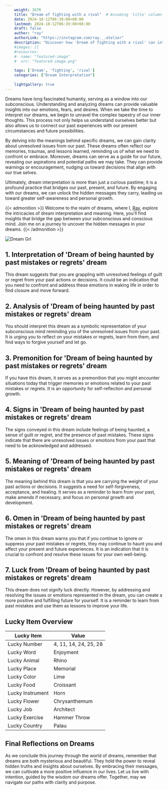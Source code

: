 ```yaml
---
    weight: 1676
    title: "Dream of fighting with a rival"  # Assuming 'title' column exists
    date: 2024-10-12T06:39:00+08:00
    lastmod: 2024-10-12T06:39:00+08:00
    draft: false
    author: "ray"
    authorLink: "https://instagram.com/ray._.atelier"
    description: "Discover how 'Dream of fighting with a rival' can interpret your future and uncover its significant meanings in your life."
    #images: []
    #resources:
    #- name: "featured-image"
    #  src: "featured-image.png"
    
    tags: ['Dream', 'fighting', 'rival']
    categories: ["Dream Interpretation"]
    
    lightgallery: true
---
```

    
Dreams have long fascinated humanity, serving as a window into our subconscious. Understanding and analyzing dreams can provide valuable insights into our emotions, fears, and desires. When we take the time to interpret our dreams, we begin to unravel the complex tapestry of our inner thoughts. This process not only helps us understand ourselves better but also allows us to connect our past experiences with our present circumstances and future possibilities.

By delving into the meanings behind specific dreams, we can gain clarity about unresolved issues from our past. These dreams often reflect our memories, traumas, and lessons learned, reminding us of what we need to confront or embrace. Moreover, dreams can serve as a guide for our future, revealing our aspirations and potential paths we may take. They can provide warnings or encouragement, nudging us toward decisions that align with our true selves.

Ultimately, dream interpretation is more than just a curious pastime; it is a profound practice that bridges our past, present, and future. By engaging with our dreams, we can unlock the hidden messages they carry, leading us toward greater self-awareness and personal growth.

{{< admonition >}}
Welcome to the realm of dreams, where I, [Ray](https://instagram.com/ray._.atelier), explore the intricacies of dream interpretation and meaning. Here, you’ll find insights that bridge the gap between your subconscious and conscious mind. Join me on a journey to uncover the hidden messages in your dreams.
{{< /admonition >}}

![Dream Grl](https://cdn.pixabay.com/photo/2017/11/02/03/35/gothic-2910057_1280.jpg "Dream Grl")

## 1. Interpretation of 'Dream of being haunted by past mistakes or regrets' dream
 This dream suggests that you are grappling with unresolved feelings of guilt or regret from your past actions or decisions. It could be an indication that you need to confront and address these emotions in waking life in order to find closure and move forward.

## 2. Analysis of 'Dream of being haunted by past mistakes or regrets' dream
 You should interpret this dream as a symbolic representation of your subconscious mind reminding you of the unresolved issues from your past. It is urging you to reflect on your mistakes or regrets, learn from them, and find ways to forgive yourself and let go.

## 3. Premonition for 'Dream of being haunted by past mistakes or regrets' dream
 If you have this dream, it serves as a premonition that you might encounter situations today that trigger memories or emotions related to your past mistakes or regrets. It is an opportunity for self-reflection and personal growth.

## 4. Signs in 'Dream of being haunted by past mistakes or regrets' dream
 The signs conveyed in this dream include feelings of being haunted, a sense of guilt or regret, and the presence of past mistakes. These signs indicate that there are unresolved issues or emotions from your past that need to be acknowledged and addressed.

## 5. Meaning of 'Dream of being haunted by past mistakes or regrets' dream
 The meaning behind this dream is that you are carrying the weight of your past actions or decisions. It suggests a need for self-forgiveness, acceptance, and healing. It serves as a reminder to learn from your past, make amends if necessary, and focus on personal growth and development.

## 6. Omen in 'Dream of being haunted by past mistakes or regrets' dream
 The omen in this dream warns you that if you continue to ignore or suppress your past mistakes or regrets, they may continue to haunt you and affect your present and future experiences. It is an indication that it is crucial to confront and resolve these issues for your own well-being.

## 7. Luck from 'Dream of being haunted by past mistakes or regrets' dream
 This dream does not signify luck directly. However, by addressing and resolving the issues or emotions represented in the dream, you can create a more positive and fulfilling future for yourself. It is a reminder to learn from past mistakes and use them as lessons to improve your life.

## Lucky Item Overview
| Lucky Item          | Value              |
|---------------|--------------------|
| Lucky Number        | 4, 11, 14, 24, 25, 28  |
| Lucky Word          | Enjoyment |
| Lucky Animal        | Rhino |
| Lucky Place         | Memorial     |
| Lucky Color         | Lime     |
| Lucky Food          | Croissant      |
| Lucky Instrument    | Horn |
| Lucky Flower        | Chrysanthemum    |
| Lucky Job           | Architect       |
| Lucky Exercise      | Hammer Throw  |
| Lucky Country       | Palau    |


##  Final Reflections on Dreams

As we conclude this journey through the world of dreams, remember that dreams are both mysterious and beautiful. They hold the power to reveal hidden truths and insights about ourselves. By embracing their messages, we can cultivate a more positive influence in our lives. Let us live with intention, guided by the wisdom our dreams offer. Together, may we navigate our paths with clarity and purpose.

